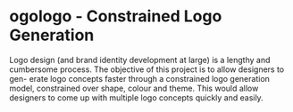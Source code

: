 # ogologo - Constrained Logo Generation

Logo design (and brand identity development at
large) is a lengthy and cumbersome process. The
objective of this project is to allow designers to gen-
erate logo concepts faster through a constrained logo
generation model, constrained over shape, colour and
theme. This would allow designers to come up with
multiple logo concepts quickly and easily.
